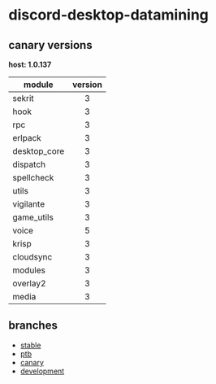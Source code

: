 # discord-desktop-datamining

## canary versions

**host: 1.0.137**

| module | version |
| ------ | :-----: |
| sekrit | 3 |
| hook | 3 |
| rpc | 3 |
| erlpack | 3 |
| desktop_core | 3 |
| dispatch | 3 |
| spellcheck | 3 |
| utils | 3 |
| vigilante | 3 |
| game_utils | 3 |
| voice | 5 |
| krisp | 3 |
| cloudsync | 3 |
| modules | 3 |
| overlay2 | 3 |
| media | 3 |

## branches

- [stable](https://github.com/OpenAsar/discord-desktop-datamining/tree/stable)
- [ptb](https://github.com/OpenAsar/discord-desktop-datamining/tree/ptb)
- [canary](https://github.com/OpenAsar/discord-desktop-datamining/tree/canary)
- [development](https://github.com/OpenAsar/discord-desktop-datamining/tree/development)